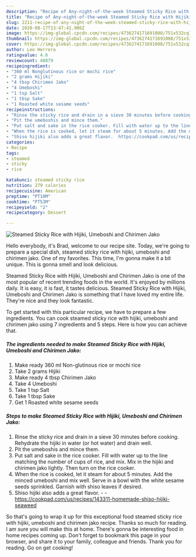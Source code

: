 ```yaml
---
description: "Recipe of Any-night-of-the-week Steamed Sticky Rice with Hijiki, Umeboshi and Chirimen Jako"
title: "Recipe of Any-night-of-the-week Steamed Sticky Rice with Hijiki, Umeboshi and Chirimen Jako"
slug: 2211-recipe-of-any-night-of-the-week-steamed-sticky-rice-with-hijiki-umeboshi-and-chirimen-jako
date: 2020-08-17T13:47:41.906Z
image: https://img-global.cpcdn.com/recipes/4736274171691008/751x532cq70/steamed-sticky-rice-with-hijiki-umeboshi-and-chirimen-jako-recipe-main-photo.jpg
thumbnail: https://img-global.cpcdn.com/recipes/4736274171691008/751x532cq70/steamed-sticky-rice-with-hijiki-umeboshi-and-chirimen-jako-recipe-main-photo.jpg
cover: https://img-global.cpcdn.com/recipes/4736274171691008/751x532cq70/steamed-sticky-rice-with-hijiki-umeboshi-and-chirimen-jako-recipe-main-photo.jpg
author: Leo Herrera
ratingvalue: 4.6
reviewcount: 48879
recipeingredient:
- "360 ml Nonglutinous rice or mochi rice"
- "2 grams Hijiki"
- "4 tbsp Chirimen Jako"
- "4 Umeboshi"
- "1 tsp Salt"
- "1 tbsp Sake"
- "1 Roasted white sesame seeds"
recipeinstructions:
- "Rinse the sticky rice and drain in a sieve 30 minutes before cooking.  Rehydrate the hijiki in water (or hot water) and drain well."
- "Pit the umeboshis and mince them."
- "Put salt and sake in the rice cooker. Fill with water up to the line matching the number of cups of rice, and mix. Mix in the hijiki and chirimen jako lightly. Then turn on the rice cooker."
- "When the rice is cooked, let it steam for about 5 minutes. Add the minced umeboshi and mix well. Serve in a bowl with the white sesame seeds sprinkled. Garnish with shiso leaves if desired."
- "Shiso hijiki also adds a great flavor.  https://cookpad.com/us/recipes/143311-homemade-shiso-hijiki-seaweed"
categories:
- Recipe
tags:
- steamed
- sticky
- rice

katakunci: steamed sticky rice 
nutrition: 279 calories
recipecuisine: American
preptime: "PT10M"
cooktime: "PT53M"
recipeyield: "2"
recipecategory: Dessert

---
```



![Steamed Sticky Rice with Hijiki, Umeboshi and Chirimen Jako](https://img-global.cpcdn.com/recipes/4736274171691008/751x532cq70/steamed-sticky-rice-with-hijiki-umeboshi-and-chirimen-jako-recipe-main-photo.jpg)

Hello everybody, it's Brad, welcome to our recipe site. Today, we're going to prepare a special dish, steamed sticky rice with hijiki, umeboshi and chirimen jako. One of my favorites. This time, I'm gonna make it a bit unique. This is gonna smell and look delicious.

Steamed Sticky Rice with Hijiki, Umeboshi and Chirimen Jako is one of the most popular of recent trending foods in the world. It's enjoyed by millions daily. It is easy, it is fast, it tastes delicious. Steamed Sticky Rice with Hijiki, Umeboshi and Chirimen Jako is something that I have loved my entire life. They're nice and they look fantastic.




To get started with this particular recipe, we have to prepare a few ingredients. You can cook steamed sticky rice with hijiki, umeboshi and chirimen jako using 7 ingredients and 5 steps. Here is how you can achieve that.

<!--inarticleads1-->

##### The ingredients needed to make Steamed Sticky Rice with Hijiki, Umeboshi and Chirimen Jako:

1. Make ready 360 ml Non-glutinous rice or mochi rice
1. Take 2 grams Hijiki
1. Make ready 4 tbsp Chirimen Jako
1. Take 4 Umeboshi
1. Take 1 tsp Salt
1. Take 1 tbsp Sake
1. Get 1 Roasted white sesame seeds




<!--inarticleads2-->

##### Steps to make Steamed Sticky Rice with Hijiki, Umeboshi and Chirimen Jako:

1. Rinse the sticky rice and drain in a sieve 30 minutes before cooking.  Rehydrate the hijiki in water (or hot water) and drain well.
1. Pit the umeboshis and mince them.
1. Put salt and sake in the rice cooker. Fill with water up to the line matching the number of cups of rice, and mix. Mix in the hijiki and chirimen jako lightly. Then turn on the rice cooker.
1. When the rice is cooked, let it steam for about 5 minutes. Add the minced umeboshi and mix well. Serve in a bowl with the white sesame seeds sprinkled. Garnish with shiso leaves if desired.
1. Shiso hijiki also adds a great flavor. -  - https://cookpad.com/us/recipes/143311-homemade-shiso-hijiki-seaweed




So that's going to wrap it up for this exceptional food steamed sticky rice with hijiki, umeboshi and chirimen jako recipe. Thanks so much for reading. I am sure you will make this at home. There's gonna be interesting food in home recipes coming up. Don't forget to bookmark this page in your browser, and share it to your family, colleague and friends. Thank you for reading. Go on get cooking!
